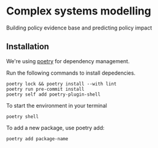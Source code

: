 # Complex systems modelling
Building policy evidence base and predicting policy impact

## Installation

We're using [poetry](https://python-poetry.org/docs/#installing-with-the-official-installer) for dependency management.

Run the following commands to install depedencies.

```
poetry lock && poetry install --with lint
poetry run pre-commit install
poetry self add poetry-plugin-shell
```

To start the environment in your terminal

```
poetry shell
```

To add a new package, use poetry add:

```
poetry add package-name
```
